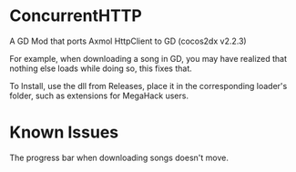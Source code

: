 # ConcurrentHTTP
A GD Mod that ports Axmol HttpClient to GD (cocos2dx v2.2.3)

For example, when downloading a song in GD, you may have realized that nothing else loads while doing so, this fixes that.

To Install, use the dll from Releases, place it in the corresponding loader's folder, such as extensions for MegaHack users.

# Known Issues

The progress bar when downloading songs doesn't move.
